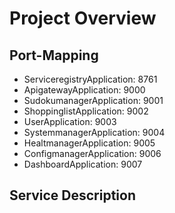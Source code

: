 # Project Overview

## Port-Mapping
- ServiceregistryApplication: 8761
- ApigatewayApplication: 9000
- SudokumanagerApplication: 9001
- ShoppinglistApplication: 9002
- UserApplication: 9003
- SystemmanagerApplication: 9004
- HealtmanagerApplication: 9005
- ConfigmanagerApplication: 9006
- DashboardApplication: 9007

## Service Description
